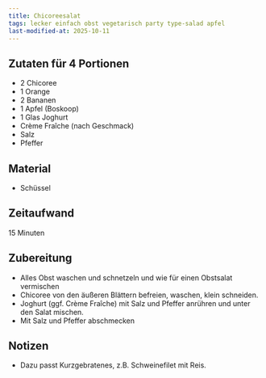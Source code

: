 ```yaml
---
title: Chicoreesalat
tags: lecker einfach obst vegetarisch party type-salad apfel
last-modified-at: 2025-10-11
---
```

## Zutaten für 4 Portionen
 * 2 Chicoree
 * 1 Orange
 * 2 Bananen
 * 1 Apfel (Boskoop)
 * 1 Glas Joghurt
 * Crème Fraîche (nach Geschmack)
 * Salz
 * Pfeffer

## Material
 * Schüssel
 
## Zeitaufwand
 15 Minuten

## Zubereitung
 * Alles Obst waschen und schnetzeln und wie für einen Obstsalat vermischen
 * Chicoree von den äußeren Blättern befreien, waschen, klein schneiden.
 * Joghurt (ggf. Crème Fraîche) mit Salz und Pfeffer anrühren und unter den Salat mischen.
 * Mit Salz und Pfeffer abschmecken

## Notizen
 * Dazu passt Kurzgebratenes, z.B. Schweinefilet mit Reis.